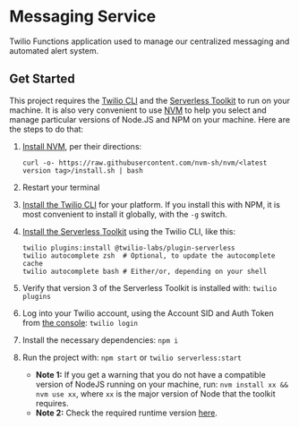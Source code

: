 # Messaging Service

Twilio Functions application used to manage our centralized messaging and automated alert system.

## Get Started

This project requires the [Twilio CLI](https://www.twilio.com/docs/twilio-cli/) and the [Serverless Toolkit](https://www.twilio.com/docs/labs/serverless-toolkit) to run on your machine. It is also very convenient to use [NVM](https://github.com/nvm-sh/nvm) to help you select and manage particular versions of Node.JS and NPM on your machine. Here are the steps to do that:

1. [Install NVM](https://github.com/nvm-sh/nvm#install--update-script), per their directions:

    ```shell
   curl -o- https://raw.githubusercontent.com/nvm-sh/nvm/<latest version tag>/install.sh | bash 
   ```

2. Restart your terminal
3. [Install the Twilio CLI](https://www.twilio.com/docs/twilio-cli/quickstart#install-twilio-cli) for your platform. If you install this with NPM, it is most convenient to install it globally, with the `-g` switch.
4. [Install the Serverless Toolkit](https://www.twilio.com/docs/labs/serverless-toolkit/getting-started#install-the-twilio-serverless-toolkit) using the Twilio CLI, like this:

    ```shell
    twilio plugins:install @twilio-labs/plugin-serverless
    twilio autocomplete zsh  # Optional, to update the autocomplete cache
    twilio autocomplete bash # Either/or, depending on your shell
    ```

5. Verify that version 3 of the Serverless Toolkit is installed with: `twilio plugins`
6. Log into your Twilio account, using the Account SID and Auth Token from [the console](https://console.twilio.com/): `twilio login`
7. Install the necessary dependencies: `npm i`
8. Run the project with: `npm start` or `twilio serverless:start`
    - **Note 1:** If you get a warning that you do not have a compatible version of NodeJS running on your machine, run: `nvm install xx && nvm use xx`, where `xx` is the major version of Node that the toolkit requires.
    - **Note 2:** Check the required runtime version [here](https://www.twilio.com/docs/runtime/runtime-node-upgrade).
